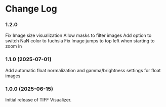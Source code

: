 # Change Log

### 1.2.0

Fix Image size visualization
Allow masks to filter images
Add option to switch NaN color to fuchsia
Fix Image jumps to top left when starting to zoom in

### 1.1.0 (2025-07-01)

Add automatic float normalization and gamma/brightness settings for float images

### 1.0.0 (2025-06-15)

Initial release of TIFF Visualizer.

